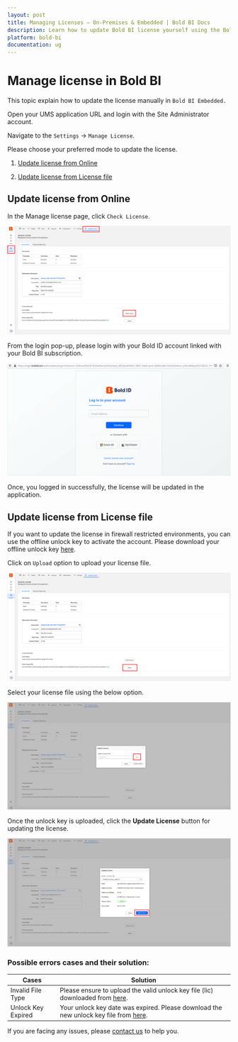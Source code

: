 ```yaml
---
layout: post
title: Managing Licenses – On-Premises & Embedded | Bold BI Docs
description: Learn how to update Bold BI license yourself using the Bold account linked with your subscription in Bold BI application.
platform: bold-bi
documentation: ug
---
```


# Manage license in Bold BI

This topic explain how to update the license manually in `Bold BI Embedded.` 

Open your UMS application URL and login with the Site Administrator account.

Navigate to the `Settings` -> `Manage License`.

Please choose your preferred mode to update the license.
  1. [Update license from Online](#update-license-from-online)
  
  2. [Update license from License file](#update-license-from-license-file)

## Update license from Online

In the Manage license page, click `Check License`.
   
   ![License Update Settings](/static/assets/multi-tenancy/images/manage-license-page.png#max-width=95%)

From the login pop-up, please login with your Bold ID account linked with your Bold BI subscription.
   
   ![License Update Login Popup](/static/assets/multi-tenancy/images/update-license-login-popup.png#max-width=95%)

Once, you logged in successfully, the license will be updated in the application.

## Update license from License file

If you want to update the license in firewall restricted environments, you can use the offline unlock key to activate the account. Please download your offline unlock key [here](https://www.boldbi.com/account/downloads/embedded).

Click on `Upload` option to upload your license file.

![Unlock key option](/static/assets/multi-tenancy/images/license-upload-option.png#max-width=95%)

Select your license file using the below option.

![Select Unlcok key file ](/static/assets/multi-tenancy/images/license-upload-dialog.png#max-width=95%)

Once the unlock key is uploaded, click the **Update License** button for updating the license.

![Upload License](/static/assets/multi-tenancy/images/upload-license.png#max-width=95%)

### Possible errors cases and their solution:

| Cases      | Solution                                            |
|-------------------  |-----------------------------------------------------------  |
| Invalid File Type | Please ensure to upload the valid unlock key file (lic) downloaded from [here](https://www.boldbi.com/account/downloads/embedded).    
|  Unlock Key Expired    | Your unlock key date was expired. Please download the new unlock key file from [here](https://www.boldbi.com/account/downloads/embedded).   |

If you are facing any issues, please [contact us](https://www.boldbi.com/support) to help you.